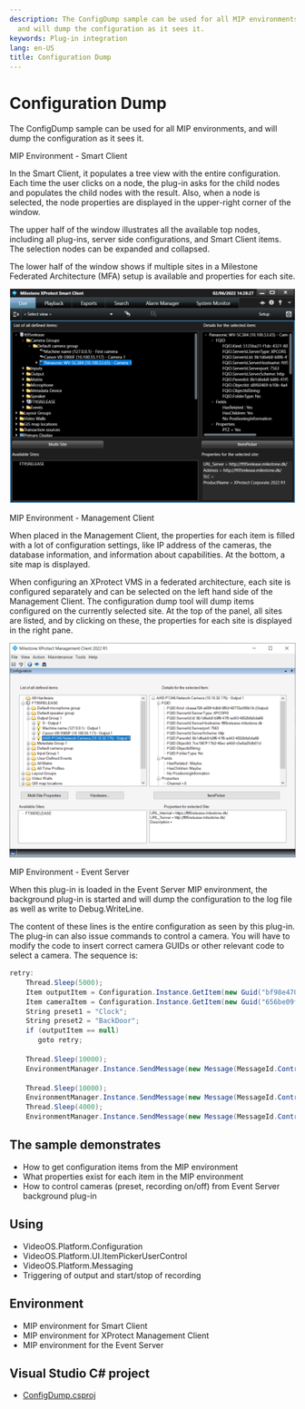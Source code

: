 ```yaml
---
description: The ConfigDump sample can be used for all MIP environments,
  and will dump the configuration as it sees it.
keywords: Plug-in integration
lang: en-US
title: Configuration Dump
---
```


# Configuration Dump

The ConfigDump sample can be used for all MIP environments, and will
dump the configuration as it sees it.

MIP Environment - Smart Client

In the Smart Client, it populates a tree view with the entire
configuration. Each time the user clicks on a node, the plug-in asks for
the child nodes and populates the child nodes with the result. Also,
when a node is selected, the node properties are displayed in the
upper-right corner of the window.

The upper half of the window illustrates all the available top nodes,
including all plug-ins, server side configurations, and Smart Client
items. The selection nodes can be expanded and collapsed.

The lower half of the window shows if multiple sites in a Milestone
Federated Architecture (MFA) setup is available and properties for each
site.

![Configuration dump in Smart Client](Dump.png)

MIP Environment - Management Client

When placed in the Management Client, the properties for each item
is filled with a lot of configuration settings, like IP address of the
cameras, the database information, and information about capabilities.
At the bottom, a site map is displayed.

When configuring an XProtect VMS in a federated architecture, each site
is configured separately and can be selected on the left hand side of
the Management Client. The configuration dump tool will dump items
configured on the currently selected site. At the top of the panel, all
sites are listed, and by clicking on these, the properties for each site
is displayed in the right pane.

![Configuration dump in Management Client](DumpMC.png)

MIP Environment - Event Server

When this plug-in is loaded in the Event Server MIP environment, the
background plug-in is started and will dump the configuration to the log
file as well as write to Debug.WriteLine.

The content of these lines is the entire configuration as seen by this
plug-in. The plug-in can also issue commands to control a camera. You
will have to modify the code to insert correct camera GUIDs or other
relevant code to select a camera. The sequence is:

~~~cs
retry:
    Thread.Sleep(5000);
    Item outputItem = Configuration.Instance.GetItem(new Guid("bf98e470-701c-44ea-b4b0-45d937833563"), Kind.Output);
    Item cameraItem = Configuration.Instance.GetItem(new Guid("656be09f-2ca9-4e3f-b307-84d2b23f8e7e"), Kind.Camera);
    String preset1 = "Clock";
    String preset2 = "BackDoor";
    if (outputItem == null)
       goto retry;

    Thread.Sleep(10000);
    EnvironmentManager.Instance.SendMessage(new Message(MessageId.Control.TriggerCommand), outputItem.FQID, null);

    Thread.Sleep(10000);
    EnvironmentManager.Instance.SendMessage(new Message(MessageId.Control.StartRecordingCommand), cameraItem.FQID, null);
    Thread.Sleep(4000);
    EnvironmentManager.Instance.SendMessage(new Message(MessageId.Control.StopRecordingCommand), cameraItem.FQID, null);
~~~

## The sample demonstrates

- How to get configuration items from the MIP environment
- What properties exist for each item in the MIP environment
- How to control cameras (preset, recording on/off) from Event Server
  background plug-in

## Using

- VideoOS.Platform.Configuration
- VideoOS.Platform.UI.ItemPickerUserControl
- VideoOS.Platform.Messaging
- Triggering of output and start/stop of recording

## Environment

- MIP environment for Smart Client
- MIP environment for XProtect Management Client
- MIP environment for the Event Server

## Visual Studio C\# project

- [ConfigDump.csproj](javascript:clone('https://github.com/milestonesys/mipsdk-samples-plugin','src/PluginSamples.sln');)
